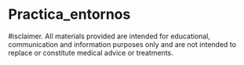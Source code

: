 # Practica_entornos
#isclaimer. All materials provided are intended for educational, communication and information purposes only and are not intended to replace or constitute medical advice or treatments.

